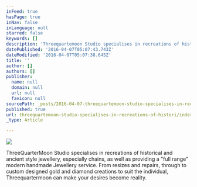 ```yaml
---
inFeed: true
hasPage: true
inNav: false
inLanguage: null
starred: false
keywords: []
description: 'Threequartemoon Studio specialises in recreations of historical and ancient style jewellery, especially chains, as well as providing a "full range" modern handmade Jewellery service. From resizes and repairs, through to custom designed gold and diamond creations to suit the individual, Threequartermoon can make your desires become reality.'
datePublished: '2016-04-07T05:07:43.743Z'
dateModified: '2016-04-07T05:07:38.645Z'
title: ''
author: []
authors: []
publisher:
  name: null
  domain: null
  url: null
  favicon: null
sourcePath: _posts/2016-04-07-threequartemoon-studio-specialises-in-recreations-of-histori.md
published: true
url: threequartemoon-studio-specialises-in-recreations-of-histori/index.html
_type: Article

---
```

![](https://the-grid-user-content.s3-us-west-2.amazonaws.com/83630a5a-3c43-4d5d-bf0b-54254c3fb7fc.png)

ThreeQuarterMoon Studio specialises in recreations of historical and ancient style jewellery, especially chains, as well as providing a "full range" modern handmade Jewellery service. From resizes and repairs, through to custom designed gold and diamond creations to suit the individual, Threequartermoon can make your desires become reality.
